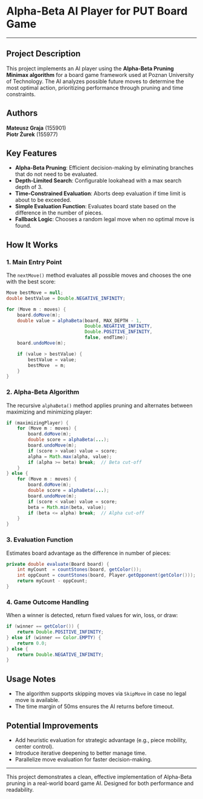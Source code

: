 # Alpha-Beta AI Player for PUT Board Game

---

## Project Description

This project implements an AI player using the **Alpha-Beta Pruning Minimax algorithm** for a board game framework used at Poznan University of Technology. The AI analyzes possible future moves to determine the most optimal action, prioritizing performance through pruning and time constraints.

## Authors

**Mateusz Graja** (155901)  
**Piotr Żurek** (155977)

## Key Features

- **Alpha-Beta Pruning**: Efficient decision-making by eliminating branches that do not need to be evaluated.
- **Depth-Limited Search**: Configurable lookahead with a max search depth of 3.
- **Time-Constrained Evaluation**: Aborts deep evaluation if time limit is about to be exceeded.
- **Simple Evaluation Function**: Evaluates board state based on the difference in the number of pieces.
- **Fallback Logic**: Chooses a random legal move when no optimal move is found.

## How It Works

### 1. Main Entry Point

The `nextMove()` method evaluates all possible moves and chooses the one with the best score:

```java
Move bestMove = null;
double bestValue = Double.NEGATIVE_INFINITY;

for (Move m : moves) {
    board.doMove(m);
    double value = alphaBeta(board, MAX_DEPTH - 1,
                             Double.NEGATIVE_INFINITY,
                             Double.POSITIVE_INFINITY,
                             false, endTime);
    board.undoMove(m);

    if (value > bestValue) {
        bestValue = value;
        bestMove  = m;
    }
}
```

### 2. Alpha-Beta Algorithm

The recursive `alphaBeta()` method applies pruning and alternates between maximizing and minimizing player:

```java
if (maximizingPlayer) {
    for (Move m : moves) {
        board.doMove(m);
        double score = alphaBeta(...);
        board.undoMove(m);
        if (score > value) value = score;
        alpha = Math.max(alpha, value);
        if (alpha >= beta) break;  // Beta cut-off
    }
} else {
    for (Move m : moves) {
        board.doMove(m);
        double score = alphaBeta(...);
        board.undoMove(m);
        if (score < value) value = score;
        beta = Math.min(beta, value);
        if (beta <= alpha) break;  // Alpha cut-off
    }
}
```

### 3. Evaluation Function

Estimates board advantage as the difference in number of pieces:

```java
private double evaluate(Board board) {
    int myCount  = countStones(board, getColor());
    int oppCount = countStones(board, Player.getOpponent(getColor()));
    return myCount - oppCount;
}
```

### 4. Game Outcome Handling

When a winner is detected, return fixed values for win, loss, or draw:

```java
if (winner == getColor()) {
    return Double.POSITIVE_INFINITY;
} else if (winner == Color.EMPTY) {
    return 0.0;
} else {
    return Double.NEGATIVE_INFINITY;
}
```

## Usage Notes

- The algorithm supports skipping moves via `SkipMove` in case no legal move is available.
- The time margin of 50ms ensures the AI returns before timeout.

## Potential Improvements

- Add heuristic evaluation for strategic advantage (e.g., piece mobility, center control).
- Introduce iterative deepening to better manage time.
- Parallelize move evaluation for faster decision-making.

---

This project demonstrates a clean, effective implementation of Alpha-Beta pruning in a real-world board game AI. Designed for both performance and readability.
